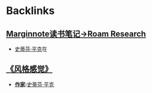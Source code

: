 
# Backlinks
## [Marginnote读书笔记→Roam Research](<Marginnote读书笔记→Roam Research.md>)
- [史蒂芬·平克](<史蒂芬·平克.md>)在

## [《风格感觉》](<《风格感觉》.md>)
- **[作家](<作家.md>):**[史蒂芬·平克](<史蒂芬·平克.md>)

